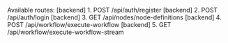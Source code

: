 Available routes:
[backend] 1. POST /api/auth/register
[backend] 2. POST /api/auth/login
[backend] 3. GET /api/nodes/node-definitions
[backend] 4. POST /api/workflow/execute-workflow
[backend] 5. GET /api/workflow/execute-workflow-stream
